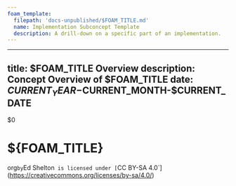 ```yaml
---
foam_template:
  filepath: 'docs-unpublished/$FOAM_TITLE.md'
  name: Implementation Subconcept Template
  description: A drill-down on a specific part of an implementation.
---
```

---
title: $FOAM_TITLE Overview
description: Concept Overview of $FOAM_TITLE
date: $CURRENT_YEAR-$CURRENT_MONTH-$CURRENT_DATE
---
$0
<!---- Image: Logo, Width 75 --------->
# ${FOAM_TITLE}
<!-- What? --------------------->

<!-- What Does It Do? ---------------->

<!---- Image: Screenshot, Width 520 -->

<!-- How Does It Fit Into Process?  -->

<!---- Image: Diagram, Width 720 ----->

<!----------------------------------------------------------------------------->

<!-- ## ***Info***
External information regarding ${FOAM_TITLE}:

| *Info*        | *Link*               | *Note*                                |
| ------------- | -------------------- | ------------------------------------- |
| Documentation | [Documentation][Doc] |                                       |
| Project Home  | [Project Home][Proj] |                                       |

<!-- [Doc]:     https://www.example.org -->
<!-- [Proj]:    https://www.example.org -->
<!-- [Parent]:  https://www.example.org -->

<!----------------------------------------------------------------------------->

<!-- ## ***Nice to Know***
Information that will greatly help in understanding all things ${FOAM_TITLE}:

| *Topic*                         | *Link*                                     |
| ------------------------------- | ------------------------------------------ |
| General Networking              | [[Networking]]                             |
| Windows Event Viewer            | [[Windows-Event-Viewer]]                   |
|                                 |                                            | -->

<!----------------------------------------------------------------------------->

<!-- ## ***Getting Started***
Common day-to-day tasks, problems, and procedures:

| *Topic*                         | *Link*                                     |
| ------------------------------- | ------------------------------------------ |
| Network Profiles                | [[${FOAM_TITLE}-User-Config]]              |
| netstat                         | [[${FOAM_TITLE}-netstat]]                  |
|                                 |                                            | -->

<!----------------------------------------------------------------------------->

<!-- ## ***Deep Dive***
Specific information that isn't as common:

| *Topic*                         | *Link*                                     |
| ------------------------------- | ------------------------------------------ |
| Common Terms & Definitions      | [[${FOAM_TITLE}-Glossary]]                 |
|                                 |                                            | -->

<!----------------------------------------------------------------------------->

<!-- ## ***Common Questions***
Questions you may have:

| *Question*                           | *Answer*                              |
| ------------------------------------ | ------------------------------------- |
|                                      | [Answer](#inline-answer-1)            |
|                                      |                                       | -->

<!-- ## **Inline Answer 1** -->

<!----------------------------------------------------------------------------->

<!-- ## ***Related***
Topics related to ${FOAM_TITLE}:

| *Topic & Link*                       | *Why*                                 |
| ------------------------------------ | ------------------------------------- |
| [[PARENT]]                           | Parent Concept                        |
|                                      |                                       | -->

<!----------------------------------------------------------------------------->

 org` by `Ed Shelton` is licensed under [`CC BY-SA 4.0`](https://creativecommons.org/licenses/by-sa/4.0/)</sub></sup>
